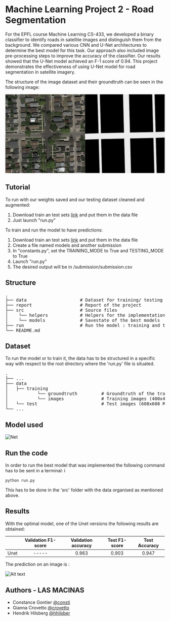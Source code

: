 # Machine Learning Project 2 - Road Segmentation 

For the EPFL course Machine Learning CS-433, we developed a binary classifier to identify roads in satellite images and distinguish them from the background. We compared various CNN and U-Net architectures to determine the best model for this task. Our approach also included image pre-processing steps to improve the accuracy of the classifier. Our results showed that the U-Net model achieved an F-1 score of 0.94. This project demonstrates the effectiveness of using U-Net model for road segmentation in satellite imagery.

The structure of the image dataset and their groundtruth can be seen in the following image:

![Alt text](/data-label.png?raw=true "Data-Label")


## Tutorial

To run with our weights saved and our testing dataset cleaned and augmented: 
1. Download train an test sets [link](https://www.aicrowd.com/challenges/epfl-ml-road-segmentation/dataset_files) and put them in the data file
2. Just launch "run.py"

To train and run the model to have predictions: 
1. Download train an test sets [link](https://www.aicrowd.com/challenges/epfl-ml-road-segmentation/dataset_files) and put them in the data file
2. Create a file named models and another submission 
3. In "constants.py", set the TRAINING_MODE to True and TESTING_MODE to True 
4. Launch "run.py" 
7. The desired output will be in /submission/submission.csv

## Structure

<pre>
.  
├── data                    # Dataset for training/ testing the model  
├── report                  # Report of the project  
├── src                     # Source files
│    └── helpers            # Helpers for the implementation of the code  
│    └── models             # Savestate of the best models  
├── run                     # Run the model : training and testing
└── README.md  
</pre>

## Dataset

To run the model or to train it, the data has to be structured in a specific way with respect to the root directory where the 'run.py' file is situated. 

<pre>
.  
├── ...  
├── data  
│   ├── training  
│           └── groundtruth         # Groundtruth of the training images (400x400)  
│           └── images              # Training images (400x400 RGB)  
│   └── test                        # Test images (608x608 RGB)  
└── ...  
</pre>

## Model used

![Net](https://user-images.githubusercontent.com/26313021/151218916-fc29920a-4dd3-43a0-9a9c-f678f34cfc08.png)

## Run the code 
In order to run the best model that was implemented the following command has to be sent in a terminal: i
```
python run.py
```
This has to be done in the 'src' folder with the data organised as mentioned above.

## Results
With the optimal model, one of the Unet versions the following results are obtained:


|           | Validation F1-score | Validation accuracy   | Test F1-score | Test Accuracy |
|:---------:|:-------------------:|:---------------------:|:-------------:|:-------------:|
| Unet      |        -----        |         0.963         |     0.903     |     0.947     |

The prediction on an image is :

![Alt text](/results.png?raw=true "Dataset image / Corresponding Groundtruth")
## Authors - LAS MACINAS

- Constance Gontier [@consti](https://github.com/consti)
- Gianna Crovetto [@crovetto](https://github.com/crovetto)
- Hendrik Hilsberg [@hhilsber](https://github.com/hhilsber)

